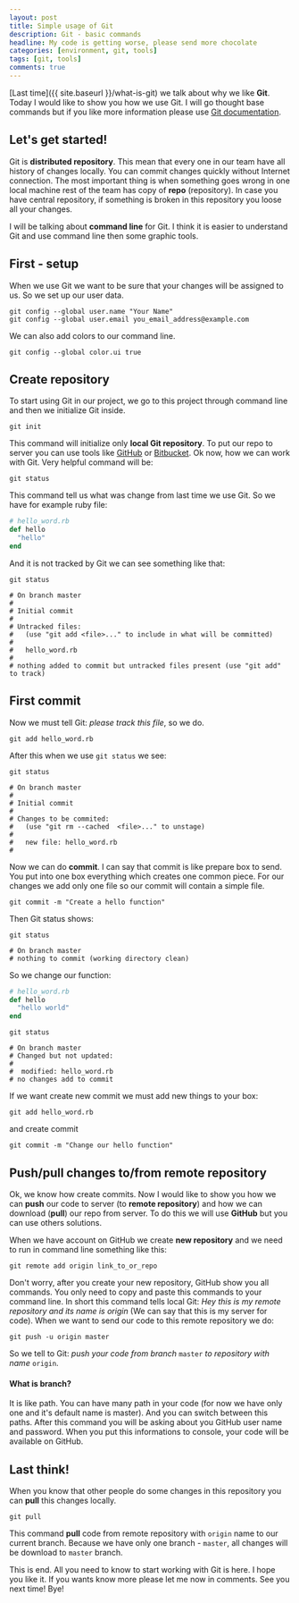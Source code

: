 ```yaml
---
layout: post
title: Simple usage of Git
description: Git - basic commands
headline: My code is getting worse, please send more chocolate
categories: [environment, git, tools]
tags: [git, tools]
comments: true
---
```


[Last time]({{ site.baseurl }}/what-is-git) we talk about why we like **Git**. Today I would like to show you how we use Git. I will go thought base commands but if you like more information please use [Git documentation](https://git-scm.com/documentation).

## Let's get started!

Git is **distributed repository**. This mean that every one in our team have all history of changes locally. You can commit changes quickly without Internet connection. The most important thing is when something goes wrong in one local machine rest of the team has copy of **repo** (repository). In case you have central repository, if something is broken in this repository you loose all your changes.

I will be talking about **command line** for Git. I think it is easier to understand Git and use command line then some graphic tools.

## First - setup

When we use Git we want to be sure that your changes will be assigned to us. So we set up our user data.

```
git config --global user.name "Your Name"
git config --global user.email you_email_address@example.com
```

We can also add colors to our command line.

```
git config --global color.ui true
```

## Create repository

To start using Git in our project, we go to this project through command line and then we initialize Git inside.

```
git init
```

This command will initialize only **local Git repository**. To put our repo to server you can use tools like [GitHub](https://github.com) or [Bitbucket](https://bitbucket.org). Ok now, how we can work with Git. Very helpful command will be:

```
git status
```

This command tell us what was change from last time we use Git. So we have for example ruby file:

```ruby
# hello_word.rb
def hello
  "hello"
end
```

And it is not tracked by Git we can see something like that:

```
git status

# On branch master
#
# Initial commit
#
# Untracked files:
#   (use "git add <file>..." to include in what will be committed)
#
#   hello_word.rb
#
# nothing added to commit but untracked files present (use "git add" to track)
```

## First commit

Now we must tell Git: *please track this file*, so we do.

```
git add hello_word.rb
```

After this when we use `git status` we see:

```
git status

# On branch master
#
# Initial commit
#
# Changes to be commited:
#   (use "git rm --cached  <file>..." to unstage)
#
#   new file: hello_word.rb
#
```

Now we can do **commit**. I can say that commit is like prepare box to send. You put into one box everything which creates one common piece. For our changes we add only one file so our commit will contain a simple file.

```
git commit -m "Create a hello function"
```

Then Git status shows:

```
git status

# On branch master
# nothing to commit (working directory clean)
```

So we change our function:

```ruby
# hello_word.rb
def hello
  "hello world"
end
```

```
git status

# On branch master
# Changed but not updated:
#
#  modified: hello_word.rb
# no changes add to commit
```

If we want create new commit we must add new things to your box:

```
git add hello_word.rb
```

and create commit

```
git commit -m "Change our hello function"
```

## Push/pull changes to/from remote repository

Ok, we know how create commits. Now I would like to show you how we can **push** our code to server (to **remote repository**) and how we can download (**pull**) our repo from server. To do this we will use **GitHub** but you can use others solutions.

When we have account on GitHub we create **new repository** and we need to run in command line something like this:

```
git remote add origin link_to_or_repo
```

Don't worry, after you create your new repository, GitHub show you all commands. You only need to copy and paste this commands to your command line. In short this command tells local Git: *Hey this is my remote repository and its name is origin* (We can say that this is my server for code). When we want to send our code to this remote repository we do:

```
git push -u origin master
```

So we tell to Git: *push your code from branch* `master` *to repository with name* `origin`.

#### What is branch?

It is like path. You can have many path in your code (for now we have only one and it's default name is master). And you can switch between this paths. After this command you will be asking about you GitHub user name and password. When you put this informations to console, your code will be available on GitHub.

## Last think!

When you know that other people do some changes in this repository you can **pull** this changes locally.

```
git pull
```

This command **pull** code from remote repository with `origin` name to our current branch. Because we have only one branch - `master`, all changes will be download to `master` branch.

This is end. All you need to know to start working with Git is here. I hope you like it. If you wants know more please let me now in comments. See you next time! Bye!
